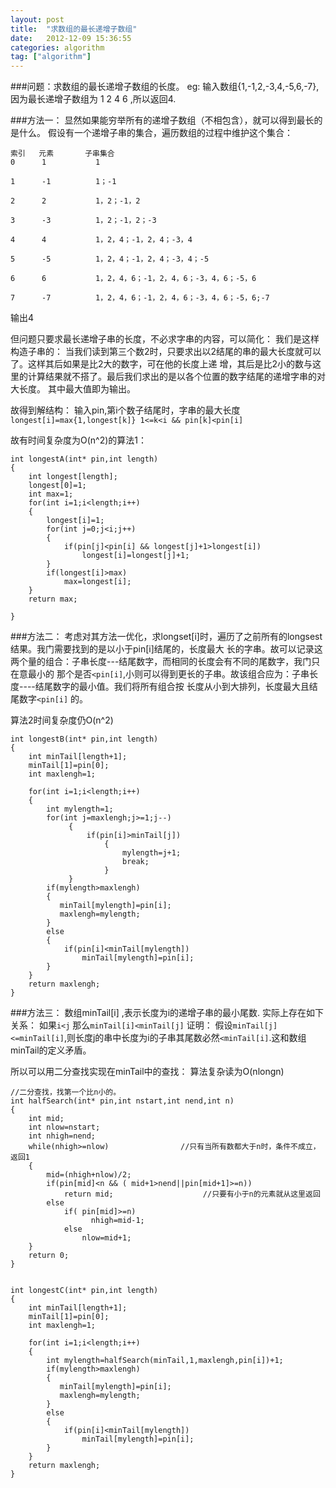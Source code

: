 ```yaml
---
layout: post
title:  "求数组的最长递增子数组"
date:   2012-12-09 15:36:55
categories: algorithm  
tag: ["algorithm"]
---
```

###问题：求数组的最长递增子数组的长度。
eg: 输入数组{1,-1,2,-3,4,-5,6,-7},因为最长递增子数组为
1 2 4 6 ,所以返回4.

###方法一：
显然如果能穷举所有的递增子数组（不相包含），就可以得到最长的是什么。
假设有一个递增子串的集合，遍历数组的过程中维护这个集合：

	索引   元素       子串集合
	0      1           1

	1      -1          1；-1

	2      2           1，2；-1，2

	3      -3          1，2；-1，2；-3

	4      4           1，2，4；-1，2，4；-3，4

	5      -5          1，2，4；-1，2，4；-3，4；-5

	6      6           1，2，4，6；-1，2，4，6；-3，4，6；-5，6

	7      -7          1，2，4，6；-1，2，4，6；-3，4，6；-5，6;-7

输出4

但问题只要求最长递增子串的长度，不必求字串的内容，可以简化：
我们是这样构造子串的：
当我们读到第三个数2时，只要求出以2结尾的串的最大长度就可以了。这样其后如果是比2大的数字，可在他的长度上递
增，其后是比2小的数与这里的计算结果就不搭了。最后我们求出的是以各个位置的数字结尾的递增字串的对大长度。
其中最大值即为输出。

故得到解结构：
输入pin,第i个数子结尾时，字串的最大长度
`longest[i]=max{1,longest[k]} 1<=k<i && pin[k]<pin[i]`

故有时间复杂度为O(n^2)的算法1：

	int longestA(int* pin,int length)  
	{  
		int longest[length];  
		longest[0]=1;  
		int max=1;  
		for(int i=1;i<length;i++)  
		{  
			longest[i]=1;  
			for(int j=0;j<i;j++)  
			{  
				if(pin[j]<pin[i] && longest[j]+1>longest[i])  
					longest[i]=longest[j]+1;  
			}  
			if(longest[i]>max)  
				max=longest[i];  
		}  
		return max;  

	}  

###方法二：
考虑对其方法一优化，求longset[i]时，遍历了之前所有的longsest结果。我门需要找到的是以小于pin[i]结尾的，长度最大
长的字串。故可以记录这两个量的组合：子串长度---结尾数字，而相同的长度会有不同的尾数字，我门只在意最小的
那个是否`<pin[i]`,小则可以得到更长的子串。故该组合应为：子串长度----结尾数字的最小值。我们将所有组合按
长度从小到大排列，长度最大且结尾数字`<pin[i]` 的。

算法2时间复杂度仍O(n^2)

	int longestB(int* pin,int length)  
	{  
		int minTail[length+1];  
		minTail[1]=pin[0];  
		int maxlengh=1;  
		  
		for(int i=1;i<length;i++)  
		{  
			int mylength=1;  
			for(int j=maxlengh;j>=1;j--)  
				 {  
					 if(pin[i]>minTail[j])  
						 {  
							 mylength=j+1;  
							 break;  
						 }  
				 }  
			if(mylength>maxlengh)  
			{  
			   minTail[mylength]=pin[i];  
			   maxlengh=mylength;  
			}  
			else  
			{  
				if(pin[i]<minTail[mylength])  
					minTail[mylength]=pin[i];  
			}  
		}  
		return maxlengh;  
	}  

###方法三：
数组minTail[i]  ,表示长度为i的递增子串的最小尾数.
实际上存在如下关系：
如果`i<j`  那么`minTail[i]<minTail[j]`
证明：
  假设`minTail[j]<=minTail[i]`,则长度j的串中长度为i的子串其尾数必然`<minTail[i]`.这和数组minTail的定义矛盾。

所以可以用二分查找实现在minTail中的查找：
算法复杂读为O(nlongn)

	//二分查找，找第一个比n小的。  
	int halfSearch(int* pin,int nstart,int nend,int n)  
	{  
		int mid;  
		int nlow=nstart;  
		int nhigh=nend;  
		while(nhigh>=nlow)                //只有当所有数都大于n时，条件不成立，返回1  
		{  
			mid=(nhigh+nlow)/2;  
			if(pin[mid]<n && ( mid+1>nend||pin[mid+1]>=n))  
				return mid;                    //只要有小于n的元素就从这里返回  
			else  
				if( pin[mid]>=n)  
					  nhigh=mid-1;  
				else  
					nlow=mid+1;  
		}  
		return 0;  
	}  
	  
	  
	int longestC(int* pin,int length)  
	{  
		int minTail[length+1];  
		minTail[1]=pin[0];  
		int maxlengh=1;  
		  
		for(int i=1;i<length;i++)  
		{  
			int mylength=halfSearch(minTail,1,maxlengh,pin[i])+1;  
			if(mylength>maxlengh)  
			{  
			   minTail[mylength]=pin[i];  
			   maxlengh=mylength;  
			}  
			else  
			{  
				if(pin[i]<minTail[mylength])  
					minTail[mylength]=pin[i];  
			}  
		}  
		return maxlengh;  
	}  
